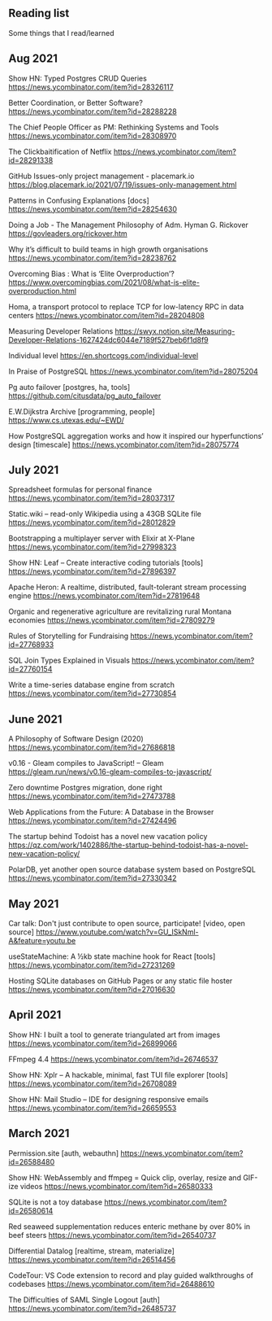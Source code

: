 
## Reading list

Some things that I read/learned

## Aug 2021

Show HN: Typed Postgres CRUD Queries
https://news.ycombinator.com/item?id=28326117

Better Coordination, or Better Software?
https://news.ycombinator.com/item?id=28288228

The Chief People Officer as PM: Rethinking Systems and Tools
https://news.ycombinator.com/item?id=28308970

The Clickbaitification of Netflix
https://news.ycombinator.com/item?id=28291338

GitHub Issues-only project management - placemark.io
https://blog.placemark.io/2021/07/19/issues-only-management.html

Patterns in Confusing Explanations [docs]
https://news.ycombinator.com/item?id=28254630

Doing a Job - The Management Philosophy of Adm. Hyman G. Rickover
https://govleaders.org/rickover.htm

Why it’s difficult to build teams in high growth organisations
https://news.ycombinator.com/item?id=28238762

Overcoming Bias : What is ‘Elite Overproduction’?
https://www.overcomingbias.com/2021/08/what-is-elite-overproduction.html

Homa, a transport protocol to replace TCP for low-latency RPC in data centers
https://news.ycombinator.com/item?id=28204808

Measuring Developer Relations
https://swyx.notion.site/Measuring-Developer-Relations-1627424dc6044e7189f527beb6f1d8f9

Individual level
https://en.shortcogs.com/individual-level

In Praise of PostgreSQL
https://news.ycombinator.com/item?id=28075204

Pg auto failover [postgres, ha, tools]
https://github.com/citusdata/pg_auto_failover

E.W.Dijkstra Archive [programming, people]
https://www.cs.utexas.edu/~EWD/

How PostgreSQL aggregation works and how it inspired our hyperfunctions’ design [timescale]
https://news.ycombinator.com/item?id=28075774

## July 2021

Spreadsheet formulas for personal finance
https://news.ycombinator.com/item?id=28037317

Static.wiki – read-only Wikipedia using a 43GB SQLite file
https://news.ycombinator.com/item?id=28012829

Bootstrapping a multiplayer server with Elixir at X-Plane
https://news.ycombinator.com/item?id=27998323

Show HN: Leaf – Create interactive coding tutorials [tools]
https://news.ycombinator.com/item?id=27896397

Apache Heron: A realtime, distributed, fault-tolerant stream processing engine
https://news.ycombinator.com/item?id=27819648

Organic and regenerative agriculture are revitalizing rural Montana economies
https://news.ycombinator.com/item?id=27809279

Rules of Storytelling for Fundraising
https://news.ycombinator.com/item?id=27768933

SQL Join Types Explained in Visuals
https://news.ycombinator.com/item?id=27760154

Write a time-series database engine from scratch
https://news.ycombinator.com/item?id=27730854

## June 2021

A Philosophy of Software Design (2020)
https://news.ycombinator.com/item?id=27686818

v0.16 - Gleam compiles to JavaScript! – Gleam
https://gleam.run/news/v0.16-gleam-compiles-to-javascript/

Zero downtime Postgres migration, done right
https://news.ycombinator.com/item?id=27473788

Web Applications from the Future: A Database in the Browser
https://news.ycombinator.com/item?id=27424496

The startup behind Todoist has a novel new vacation policy
https://qz.com/work/1402886/the-startup-behind-todoist-has-a-novel-new-vacation-policy/

PolarDB, yet another open source database system based on PostgreSQL
https://news.ycombinator.com/item?id=27330342


## May 2021

Car talk: Don't just contribute to open source, participate! [video, open source]
https://www.youtube.com/watch?v=GU_ISkNml-A&feature=youtu.be

useStateMachine: A ½kb state machine hook for React [tools]
https://news.ycombinator.com/item?id=27231269

Hosting SQLite databases on GitHub Pages or any static file hoster
https://news.ycombinator.com/item?id=27016630

## April 2021

Show HN: I built a tool to generate triangulated art from images
https://news.ycombinator.com/item?id=26899066

FFmpeg 4.4 
https://news.ycombinator.com/item?id=26746537

Show HN: Xplr – A hackable, minimal, fast TUI file explorer [tools]
https://news.ycombinator.com/item?id=26708089

Show HN: Mail Studio – IDE for designing responsive emails
https://news.ycombinator.com/item?id=26659553

## March 2021

Permission.site [auth, webauthn]
https://news.ycombinator.com/item?id=26588480

Show HN: WebAssembly and ffmpeg = Quick clip, overlay, resize and GIF-ize videos
https://news.ycombinator.com/item?id=26580333

SQLite is not a toy database
https://news.ycombinator.com/item?id=26580614

Red seaweed supplementation reduces enteric methane by over 80% in beef steers
https://news.ycombinator.com/item?id=26540737

Differential Datalog [realtime, stream, materialize]
https://news.ycombinator.com/item?id=26514456

CodeTour: VS Code extension to record and play guided walkthroughs of codebases
https://news.ycombinator.com/item?id=26488610

The Difficulties of SAML Single Logout [auth]
https://news.ycombinator.com/item?id=26485737

